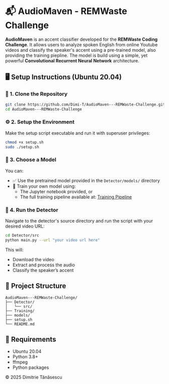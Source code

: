# 📬 AudioMaven - REMWaste Challenge  
**AudioMaven** is an accent classifier developed for the **REMWaste Coding Challenge**. It allows users to analyze spoken English from online Youtube videos and classify the speaker's accent using a pre-trained model, also providing the training piepline. The model is build using a simple, yet powerful **Convolutional Recurrent Neural Network** architecture.
## 🖥️ Setup Instructions (Ubuntu 20.04)  
### 🔁 1. Clone the Repository  
```bash
git clone https://github.com/Dimi-T/AudioMaven---REMWaste-Challenge.git
cd AudioMaven---REMWaste-Challenge
```  
### ⚙️ 2. Setup the Environment  
Make the setup script executable and run it with superuser privileges:  
```bash
chmod +x setup.sh
sudo ./setup.sh
```  
### 🧠 3. Choose a Model  
You can:  
- ✅ Use the pretrained model provided in the `Detector/models/` directory  
- 🧪 Train your own model using:  
  - The Jupyter notebook provided, or  
  - The full training pipeline available at: [Training Pipeline](https://www.kaggle.com/code/dimitrietanasescu/audiomaven)  
### 🎯 4. Run the Detector  
Navigate to the detector's source directory and run the script with your desired video URL:  
```bash
cd Detector/src
python main.py --url "your video url here"
```  
This will:  
- Download the video  
- Extract and process the audio  
- Classify the speaker’s accent  
## 📁 Project Structure  
```
AudioMaven---REMWaste-Challenge/
├── Detector/
│   └── src/
├── Training/
├── models/
├── setup.sh
└── README.md
```  
## 🧰 Requirements  
- Ubuntu 20.04  
- Python 3.8+  
- ffmpeg  
- Python packages

 
© 2025 Dimitrie Tănăsescu

